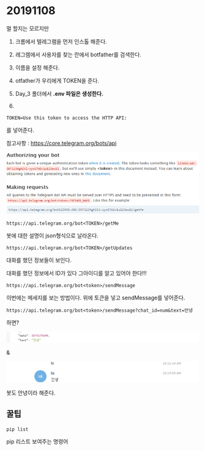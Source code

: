 # 20191108



멀 할지는 모르지만

1. 크롬에서 텔레그램을 먼저 인스톨 해준다.
2. 레그렘에서 사용자를 찾는 란에서 botfather를 검색한다.
3. 이름을 설정 해준다.
4. otfather가 우리에게 TOKEN을 준다.
5. Day_3 폴더에서 **.env 파일은 생성한다.** 

6. 

```
TOKEN=Use this token to access the HTTP API:
```

를 넣어준다. 



참고사항 :  https://core.telegram.org/bots/api 

![image-20191108100308515](20191108.assets/image-20191108100308515.png)



```
https://api.telegram.org/bot<TOKEN>/getMe
```

봇에 대한 설명이 json형식으로 날라온다.

```
https://api.telegram.org/bot<TOKEN>/getUpdates
```

대화를 했던 정보들이 보인다.

대화를 했던 정보에서 ID가 있다 그아이디를 알고 있어야 한다!!!

```
https://api.telegram.org/bot<token>/sendMessage
```

이번에는 메세지를 보는 방법이다. 위에 토큰을 넣고 sendMessage를 넣어준다.

```
https://api.telegram.org/bot<token>/sendMessage?chat_id=num&text=안녕

```

하면?  

![image-20191108103559760](20191108.assets/image-20191108103559760.png)



&



![image-20191108103620981](20191108.assets/image-20191108103620981.png)



봇도 안녕이라 해준다.







## 꿀팁



```
pip list 
```

pip 리스트 보여주는 명령어

